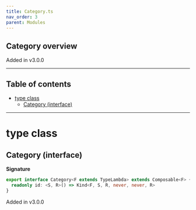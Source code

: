 ```yaml
---
title: Category.ts
nav_order: 3
parent: Modules
---
```


## Category overview

Added in v3.0.0

---

<h2 class="text-delta">Table of contents</h2>

- [type class](#type-class)
  - [Category (interface)](#category-interface)

---

# type class

## Category (interface)

**Signature**

```ts
export interface Category<F extends TypeLambda> extends Composable<F> {
  readonly id: <S, R>() => Kind<F, S, R, never, never, R>
}
```

Added in v3.0.0
